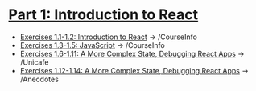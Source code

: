 # [Part 1: Introduction to React](https://fullstackopen.com/en/part1)

- [Exercises 1.1-1.2: Introduction to React](https://fullstackopen.com/en/part1/introduction_to_react#exercises-1-1-1-2) -> /CourseInfo
- [Exercises 1.3-1.5: JavaScript](https://fullstackopen.com/en/part1/java_script#exercises-1-3-1-5) -> /CourseInfo
- [Exercises 1.6-1.11: A More Complex State, Debugging React Apps](https://fullstackopen.com/en/part1/a_more_complex_state_debugging_react_apps#exercises-1-6-1-14) -> /Unicafe
- [Exercises 1.12-1.14: A More Complex State, Debugging React Apps](https://fullstackopen.com/en/part1/a_more_complex_state_debugging_react_apps#exercises-1-6-1-14) -> /Anecdotes